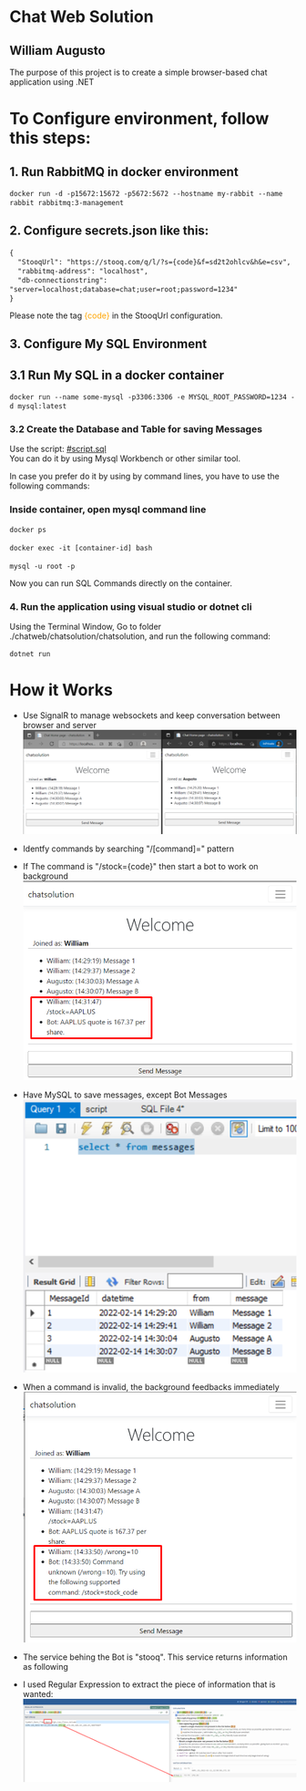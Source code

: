 # Chat Web Solution
## William Augusto

The purpose of this project is to create a simple browser-based chat application using .NET



# To Configure environment, follow this steps:

## 1. Run RabbitMQ in docker environment

```
docker run -d -p15672:15672 -p5672:5672 --hostname my-rabbit --name rabbit rabbitmq:3-management
```


## 2. Configure secrets.json like this:

```
{
  "StooqUrl": "https://stooq.com/q/l/?s={code}&f=sd2t2ohlcv&h&e=csv",
  "rabbitmq-address": "localhost",
  "db-connectionstring": "server=localhost;database=chat;user=root;password=1234"
}
```

Please note the tag <span style="color:orange;">{code}</span> in the StooqUrl configuration.


## 3. Configure My SQL Environment

## 3.1 Run My SQL in a docker container
```
docker run --name some-mysql -p3306:3306 -e MYSQL_ROOT_PASSWORD=1234 -d mysql:latest
```

### 3.2 Create the Database and Table for saving Messages

Use the script: [#script.sql](/assets/script.sql)\
You can do it by using Mysql Workbench or other similar tool.

In case you prefer do it by using by command lines, you have to use the following commands:

### Inside container, open mysql command line
```
docker ps

docker exec -it [container-id] bash

mysql -u root -p
```
Now you can run SQL Commands directly on the container.


### 4. Run the application using visual studio or dotnet cli

Using the Terminal Window, Go to folder ./chatweb/chatsolution/chatsolution, and run the following command:
```
dotnet run
```


# How it Works

- Use SignalR to manage websockets and keep conversation between browser and server\
![Chatting Window](/assets/Img1_Chatting.png)

- Identfy commands by searching "/[command]=" pattern
- If The command is "/stock={code}" then start a bot to work on background\
![Bot](/assets/Img2_BotWorking.png)

- Have MySQL to save messages, except Bot Messages\
![Database](/assets/Img3_DontSaveBotMessages.png)

- When a command is invalid, the background feedbacks immediately\
![Wrong Command](/assets//Img4_WrongCommandFeedback.png)

- The service behing the Bot is "stooq". This service returns information as following
- I used Regular Expression to extract the piece of information that is wanted:\
![Stooq](/assets/img_regex_stooq.png)

